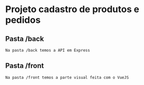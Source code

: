 # Projeto cadastro de produtos e pedidos

## Pasta /back
```
Na pasta /back temos a API em Express
```

## Pasta /front
```
Na pasta /front temos a parte visual feita com o VueJS
```
